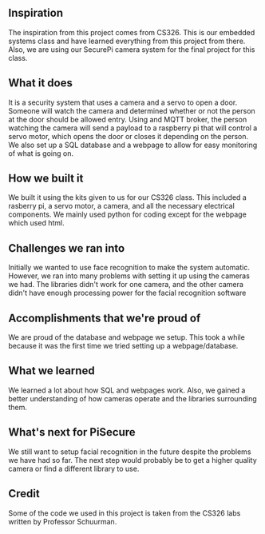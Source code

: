 ## Inspiration
The inspiration from this project comes from CS326. This is our embedded systems class and have learned everything from this project from there. Also, we are using our SecurePi camera system for the final project for this class.

## What it does
It is a security system that uses a camera and a servo to open a door. Someone will watch the camera and determined whether or not the person at the door should be allowed entry. Using and MQTT broker, the person watching the camera will send a payload to a raspberry pi that will control a servo motor, which opens the door or closes it depending on the person. We also set up a SQL database and a webpage to allow for easy monitoring of what is going on.

## How we built it
We built it using the kits given to us for our CS326 class. This included a rasberry pi, a servo motor, a camera, and all the necessary electrical components. We mainly used python for coding except for the webpage which used html.

## Challenges we ran into
Initially we wanted to use face recognition to make the system automatic. However, we ran into many problems with setting it up using the cameras we had. The libraries didn't work for one camera, and the other camera didn't have enough processing power for the facial recognition software

## Accomplishments that we're proud of
We are proud of the database and webpage we setup. This took a while because it was the first time we tried setting up a webpage/database. 

## What we learned
We learned a lot about how SQL and webpages work. Also, we gained a better understanding of how cameras operate and the libraries surrounding them. 

## What's next for PiSecure
We still want to setup facial recognition in the future despite the problems we have had so far. The next step would probably be to get a higher quality camera or find a different library to use.

## Credit
Some of the code we used in this project is taken from the CS326 labs written by Professor Schuurman.
